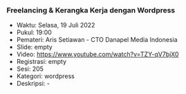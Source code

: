### Freelancing & Kerangka Kerja dengan Wordpress

- Waktu: Selasa, 19 Juli 2022
- Pukul: 19:00
- Pemateri: Aris Setiawan - CTO Danapel Media Indonesia
- Slide: empty
- Video: https://www.youtube.com/watch?v=TZY-qV7bjX0
- Registrasi: empty
- Sesi: 205
- Kategori: wordpress
- Deskripsi: -
